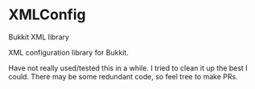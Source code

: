 XMLConfig
=========

Bukkit XML library

XML configuration library for Bukkit.

Have not really used/tested this in a while. I tried to clean it up the
best I could. There may be some redundant code, so feel tree to make
PRs.
